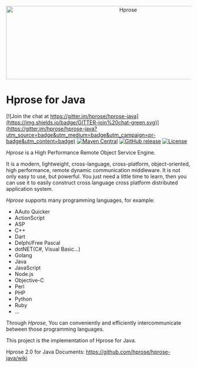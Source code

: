 <p align="center"><img src="http://hprose.com/banner.@2x.png" alt="Hprose" title="Hprose" width="650" height="200" /></p>

# Hprose for Java

[![Join the chat at https://gitter.im/hprose/hprose-java](https://img.shields.io/badge/GITTER-join%20chat-green.svg)](https://gitter.im/hprose/hprose-java?utm_source=badge&utm_medium=badge&utm_campaign=pr-badge&utm_content=badge)
[![Maven Central](https://maven-badges.herokuapp.com/maven-central/org.hprose/hprose-java/badge.svg)](https://maven-badges.herokuapp.com/maven-central/org.hprose/hprose-java/)
[![GitHub release](https://img.shields.io/github/release/hprose/hprose-java.svg)](https://github.com/hprose/hprose-java/releases)
[![License](https://img.shields.io/github/license/hprose/hprose-java.svg)](http://opensource.org/licenses/MIT)

*Hprose* is a High Performance Remote Object Service Engine.

It is a modern, lightweight, cross-language, cross-platform, object-oriented, high performance, remote dynamic communication middleware. It is not only easy to use, but powerful. You just need a little time to learn, then you can use it to easily construct cross language cross platform distributed application system.

*Hprose* supports many programming languages, for example:

* AAuto Quicker
* ActionScript
* ASP
* C++
* Dart
* Delphi/Free Pascal
* dotNET(C#, Visual Basic...)
* Golang
* Java
* JavaScript
* Node.js
* Objective-C
* Perl
* PHP
* Python
* Ruby
* ...

Through *Hprose*, You can conveniently and efficiently intercommunicate between those programming languages.

This project is the implementation of Hprose for Java.

Hprose 2.0 for Java Documents: https://github.com/hprose/hprose-java/wiki 